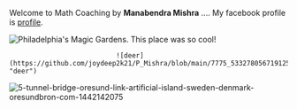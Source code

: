 Welcome to Math Coaching
 by **Manabendra Mishra**
....
My facebook profile is [profile](https://www.facebook.com/manabendra.mishra.733).

![Philadelphia's Magic Gardens. This place was so cool!](/assets/images/philly-magic-gardens.jpg "Philadelphia's Magic Gardens")

                               ![deer](https://github.com/joydeep2k21/P_Mishra/blob/main/7775_533278056719125_93912909_n.jpg "deer")
                               
  ![5-tunnel-bridge-oresund-link-artificial-island-sweden-denmark-oresundbron-com-1442142075](https://user-images.githubusercontent.com/78428741/106622419-8e7eac00-6599-11eb-9357-77b0f4f6ea1e.jpg)


